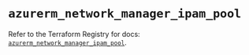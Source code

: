 # `azurerm_network_manager_ipam_pool`

Refer to the Terraform Registry for docs: [`azurerm_network_manager_ipam_pool`](https://registry.terraform.io/providers/hashicorp/azurerm/4.23.0/docs/resources/network_manager_ipam_pool).
